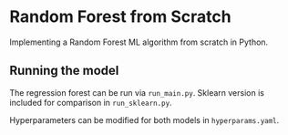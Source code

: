 # Random Forest from Scratch
Implementing a Random Forest ML algorithm from scratch in Python.


## Running the model

The regression forest can be run via `run_main.py`. Sklearn version is included for comparison in `run_sklearn.py`.

Hyperparameters can be modified for both models in `hyperparams.yaml`.

